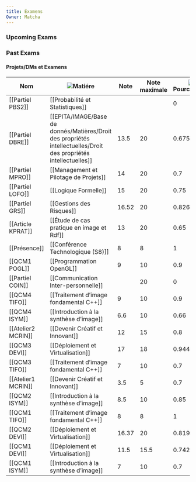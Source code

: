 ```yaml
---
title: Examens
Owner: Matcha
---
```

### Upcoming Exams
  
### Past Exams
#### Projets/DMs et Examens
|Nom|![](https://www.notion.so/icons/book_gray.svg)Matiére|Note|Note maximale|![](https://www.notion.so/icons/hashtag_gray.svg)Pourcentage|Coefficient|![](https://www.notion.so/icons/hashtag_gray.svg)Overall|
|---|---|---|---|---|---|---|
|[[Partiel PBS2]]|[[Probabilité et Statistiques]]|||0|100%|0|
|[[Partiel DBRE]]|[[EPITA/IMAGE/Base de donnés/Matières/Droit des propriétés intellectuelles/Droit des propriétés intellectuelles]]|13.5|20|0.675|100%|0.675|
|[[Partiel MPRO]]|[[Management et Pilotage de Projets]]|14|20|0.7|100%|0.7|
|[[Partiel LOFO]]|[[Logique Formelle]]|15|20|0.75|100%|0.75|
|[[Partiel GRS]]|[[Gestions des Risques]]|16.52|20|0.826|50%|0.413|
|[[Article KPRAT]]|[[Étude de cas pratique en image et Rdf]]|13|20|0.65|100%|0.65|
|[[Présence]]|[[Conférence Technologique (S8)]]|8|8|1|50%|0.5|
|[[QCM1 POGL]]|[[Programmation OpenGL]]|9|10|0.9|25%|0.225|
|[[Partiel COIN]]|[[Communication Inter-personnelle]]||20|0|100%|0|
|[[QCM4 TIFO]]|[[Traitement d’image fondamental C++]]|9|10|0.9|8.33%|0.075|
|[[QCM4 ISYM]]|[[Introduction à la synthèse d’image]]|6.6|10|0.66|8.33%|0.055|
|[[Atelier2 MCRIN]]|[[Devenir Créatif et Innovant]]|12|15|0.8|75%|0.6|
|[[QCM3 DEVI]]|[[Déploiement et Virtualisation]]|17|18|0.944|50%|0.472|
|[[QCM3 TIFO]]|[[Traitement d’image fondamental C++]]|7|10|0.7|8.33%|0.058|
|[[Atelier1 MCRIN]]|[[Devenir Créatif et Innovant]]|3.5|5|0.7|25%|0.175|
|[[QCM2 ISYM]]|[[Introduction à la synthèse d’image]]|8.5|10|0.85|8.33%|0.071|
|[[QCM1 TIFO]]|[[Traitement d’image fondamental C++]]|8|8|1|8.33%|0.083|
|[[QCM2 DEVI]]|[[Déploiement et Virtualisation]]|16.37|20|0.819|25%|0.205|
|[[QCM1 DEVI]]|[[Déploiement et Virtualisation]]|11.5|15.5|0.742|25%|0.186|
|[[QCM1 ISYM]]|[[Introduction à la synthèse d’image]]|7|10|0.7|8.33%|0.058|
